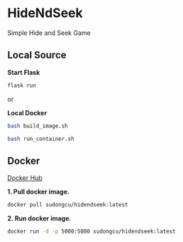 # HideNdSeek
Simple Hide and Seek Game

## Local Source
**Start Flask**
``` bash
flask run
```
or

**Local Docker**
```bash
bash build_image.sh
```

```bash
bash run_container.sh
```

## Docker
[Docker Hub](https://hub.docker.com/repository/docker/sudongcu/hidendseek/general)

**1. Pull docker image.**
``` bash
docker pull sudongcu/hidendseek:latest
```

**2. Run docker image.**
``` bash
docker run -d -p 5000:5000 sudongcu/hidendseek:latest
```
